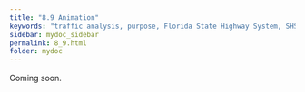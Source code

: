 ```yaml
---
title: "8.9	Animation"
keywords: "traffic analysis, purpose, Florida State Highway System, SHS"
sidebar: mydoc_sidebar
permalink: 8_9.html
folder: mydoc
---
```


<style>
  h1 {
    font-size: 2.5rem;
    font-weight: bold;
    text-align: left;
    margin-bottom: 1rem;
  }

  p {
    text-align: justify;
    line-height: 1.6;
  }

  ul {
    margin-left: 2rem;
    list-style-type: square;
  }

  ul li {
    margin-bottom: 0.5rem;
  }

  .chapter-title {
    font-size: 3rem;
    font-weight: bold;
    margin-bottom: 1.5rem;
  }

  .section-title {
    font-size: 2rem;
    font-weight: bold;
    margin-bottom: 1rem;
  }
</style>

<p>
  Coming soon.
</p>